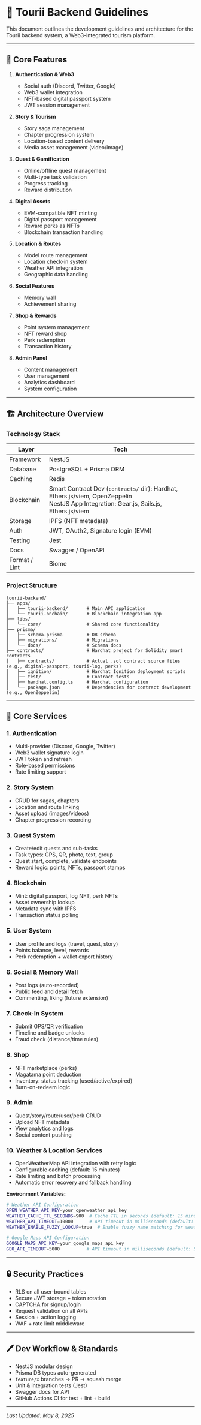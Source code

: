 # 📝 Tourii Backend Guidelines

This document outlines the development guidelines and architecture for the Tourii backend system, a Web3-integrated tourism platform.

---

## 🌟 Core Features

1. **Authentication & Web3**

   - Social auth (Discord, Twitter, Google)
   - Web3 wallet integration
   - NFT-based digital passport system
   - JWT session management

2. **Story & Tourism**

   - Story saga management
   - Chapter progression system
   - Location-based content delivery
   - Media asset management (video/image)

3. **Quest & Gamification**

   - Online/offline quest management
   - Multi-type task validation
   - Progress tracking
   - Reward distribution

4. **Digital Assets**

   - EVM-compatible NFT minting
   - Digital passport management
   - Reward perks as NFTs
   - Blockchain transaction handling

5. **Location & Routes**

   - Model route management
   - Location check-in system
   - Weather API integration
   - Geographic data handling

6. **Social Features**

   - Memory wall
   - Achievement sharing

7. **Shop & Rewards**

   - Point system management
   - NFT reward shop
   - Perk redemption
   - Transaction history

8. **Admin Panel**
   - Content management
   - User management
   - Analytics dashboard
   - System configuration

---

## 🏗️ Architecture Overview

### Technology Stack

| Layer         | Tech                                                                                                                                        |
| ------------- | ------------------------------------------------------------------------------------------------------------------------------------------- |
| Framework     | NestJS                                                                                                                                      |
| Database      | PostgreSQL + Prisma ORM                                                                                                                     |
| Caching       | Redis                                                                                                                                       |
| Blockchain    | Smart Contract Dev (`contracts/` dir): Hardhat, Ethers.js/viem, OpenZeppelin <br> NestJS App Integration: Gear.js, Sails.js, Ethers.js/viem |
| Storage       | IPFS (NFT metadata)                                                                                                                         |
| Auth          | JWT, OAuth2, Signature login (EVM)                                                                                                          |
| Testing       | Jest                                                                                                                                        |
| Docs          | Swagger / OpenAPI                                                                                                                           |
| Format / Lint | Biome                                                                                                                                       |

### Project Structure

```
tourii-backend/
├── apps/
│   ├── tourii-backend/       # Main API application
│   └── tourii-onchain/       # Blockchain integration app
├── libs/
│   └── core/                 # Shared core functionality
├── prisma/
│   ├── schema.prisma         # DB schema
│   ├── migrations/           # Migrations
│   └── docs/                 # Schema docs
├── contracts/                # Hardhat project for Solidity smart contracts
│   ├── contracts/            # Actual .sol contract source files (e.g., digital-passport, tourii-log, perks)
│   ├── ignition/             # Hardhat Ignition deployment scripts
│   ├── test/                 # Contract tests
│   ├── hardhat.config.ts     # Hardhat configuration
│   └── package.json          # Dependencies for contract development (e.g., OpenZeppelin)
```

---

## 🔧 Core Services

### 1. Authentication

- Multi-provider (Discord, Google, Twitter)
- Web3 wallet signature login
- JWT token and refresh
- Role-based permissions
- Rate limiting support

### 2. Story System

- CRUD for sagas, chapters
- Location and route linking
- Asset upload (images/videos)
- Chapter progression recording

### 3. Quest System

- Create/edit quests and sub-tasks
- Task types: GPS, QR, photo, text, group
- Quest start, complete, validate endpoints
- Reward logic: points, NFTs, passport stamps

### 4. Blockchain

- Mint: digital passport, log NFT, perk NFTs
- Asset ownership lookup
- Metadata sync with IPFS
- Transaction status polling

### 5. User System

- User profile and logs (travel, quest, story)
- Points balance, level, rewards
- Perk redemption + wallet export history

### 6. Social & Memory Wall

- Post logs (auto-recorded)
- Public feed and detail fetch
- Commenting, liking (future extension)

### 7. Check-In System

- Submit GPS/QR verification
- Timeline and badge unlocks
- Fraud check (distance/time rules)

### 8. Shop

- NFT marketplace (perks)
- Magatama point deduction
- Inventory: status tracking (used/active/expired)
- Burn-on-redeem logic

### 9. Admin

- Quest/story/route/user/perk CRUD
- Upload NFT metadata
- View analytics and logs
- Social content pushing

### 10. Weather & Location Services

- OpenWeatherMap API integration with retry logic
- Configurable caching (default: 15 minutes)
- Rate limiting and batch processing
- Automatic error recovery and fallback handling

**Environment Variables:**

```bash
# Weather API Configuration
OPEN_WEATHER_API_KEY=your_openweather_api_key
WEATHER_CACHE_TTL_SECONDS=900  # Cache TTL in seconds (default: 15 minutes)
WEATHER_API_TIMEOUT=10000      # API timeout in milliseconds (default: 10 seconds)
WEATHER_ENABLE_FUZZY_LOOKUP=true  # Enable fuzzy name matching for weather lookups (default: true)

# Google Maps API Configuration
GOOGLE_MAPS_API_KEY=your_google_maps_api_key
GEO_API_TIMEOUT=5000          # API timeout in milliseconds (default: 5 seconds)
```

---

## 🔒 Security Practices

- RLS on all user-bound tables
- Secure JWT storage + token rotation
- CAPTCHA for signup/login
- Request validation on all APIs
- Session + action logging
- WAF + rate limit middleware

---

## 🖊️ Dev Workflow & Standards

- NestJS modular design
- Prisma DB types auto-generated
- `feature/x` branches → PR → squash merge
- Unit & integration tests (Jest)
- Swagger docs for API
- GitHub Actions CI for test + lint + build

---

_Last Updated: May 8, 2025_
